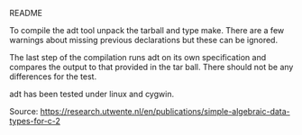 README

To compile the adt tool unpack the tarball and type make.
There are a few warnings about missing previous declarations but
these can be ignored.

The last step of the compilation runs adt on its own specification
and compares the output to that provided in the tar ball. There should
not be any differences for the test.

adt has been tested under linux and cygwin.

Source: https://research.utwente.nl/en/publications/simple-algebraic-data-types-for-c-2